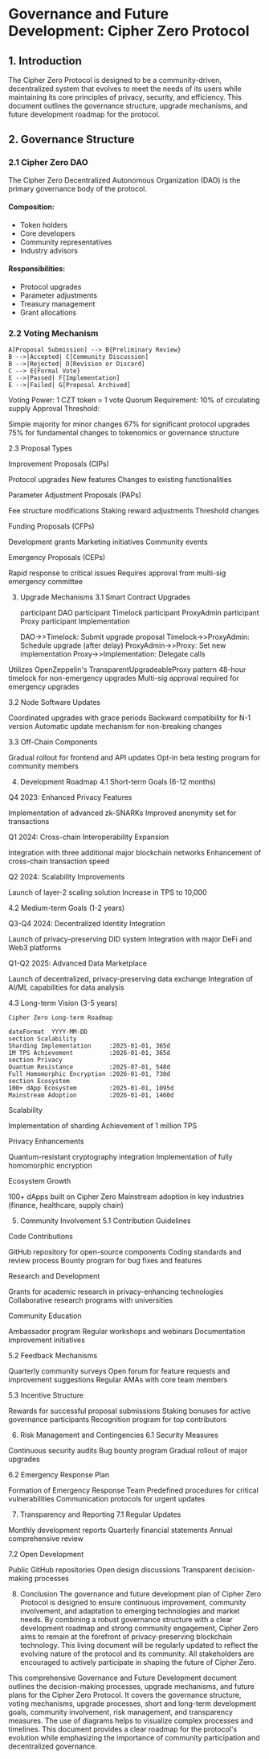 # Governance and Future Development: Cipher Zero Protocol

## 1. Introduction

The Cipher Zero Protocol is designed to be a community-driven, decentralized system that evolves to meet the needs of its users while maintaining its core principles of privacy, security, and efficiency. This document outlines the governance structure, upgrade mechanisms, and future development roadmap for the protocol.

## 2. Governance Structure

### 2.1 Cipher Zero DAO

The Cipher Zero Decentralized Autonomous Organization (DAO) is the primary governance body of the protocol.

#### Composition:
- Token holders
- Core developers
- Community representatives
- Industry advisors

#### Responsibilities:
- Protocol upgrades
- Parameter adjustments
- Treasury management
- Grant allocations

### 2.2 Voting Mechanism



    A[Proposal Submission] --> B{Preliminary Review}
    B -->|Accepted| C[Community Discussion]
    B -->|Rejected| D[Revision or Discard]
    C --> E{Formal Vote}
    E -->|Passed| F[Implementation]
    E -->|Failed| G[Proposal Archived]
Voting Power: 1 CZT token = 1 vote
Quorum Requirement: 10% of circulating supply
Approval Threshold:

Simple majority for minor changes
67% for significant protocol upgrades
75% for fundamental changes to tokenomics or governance structure



2.3 Proposal Types

Improvement Proposals (CIPs)

Protocol upgrades
New features
Changes to existing functionalities


Parameter Adjustment Proposals (PAPs)

Fee structure modifications
Staking reward adjustments
Threshold changes


Funding Proposals (CFPs)

Development grants
Marketing initiatives
Community events


Emergency Proposals (CEPs)

Rapid response to critical issues
Requires approval from multi-sig emergency committee



3. Upgrade Mechanisms
3.1 Smart Contract Upgrades

    participant DAO
    participant Timelock
    participant ProxyAdmin
    participant Proxy
    participant Implementation
    
    DAO->>Timelock: Submit upgrade proposal
    Timelock->>ProxyAdmin: Schedule upgrade (after delay)
    ProxyAdmin->>Proxy: Set new implementation
    Proxy->>Implementation: Delegate calls

Utilizes OpenZeppelin's TransparentUpgradeableProxy pattern
48-hour timelock for non-emergency upgrades
Multi-sig approval required for emergency upgrades

3.2 Node Software Updates

Coordinated upgrades with grace periods
Backward compatibility for N-1 version
Automatic update mechanism for non-breaking changes

3.3 Off-Chain Components

Gradual rollout for frontend and API updates
Opt-in beta testing program for community members

4. Development Roadmap
4.1 Short-term Goals (6-12 months)

Q4 2023: Enhanced Privacy Features

Implementation of advanced zk-SNARKs
Improved anonymity set for transactions


Q1 2024: Cross-chain Interoperability Expansion

Integration with three additional major blockchain networks
Enhancement of cross-chain transaction speed


Q2 2024: Scalability Improvements

Launch of layer-2 scaling solution
Increase in TPS to 10,000



4.2 Medium-term Goals (1-2 years)

Q3-Q4 2024: Decentralized Identity Integration

Launch of privacy-preserving DID system
Integration with major DeFi and Web3 platforms


Q1-Q2 2025: Advanced Data Marketplace

Launch of decentralized, privacy-preserving data exchange
Integration of AI/ML capabilities for data analysis



4.3 Long-term Vision (3-5 years)

    Cipher Zero Long-term Roadmap
    
    dateFormat  YYYY-MM-DD
    section Scalability
    Sharding Implementation     :2025-01-01, 365d
    1M TPS Achievement          :2026-01-01, 365d
    section Privacy
    Quantum Resistance          :2025-07-01, 548d
    Full Homomorphic Encryption :2026-01-01, 730d
    section Ecosystem
    100+ dApp Ecosystem         :2025-01-01, 1095d
    Mainstream Adoption         :2026-01-01, 1460d

Scalability

Implementation of sharding
Achievement of 1 million TPS


Privacy Enhancements

Quantum-resistant cryptography integration
Implementation of fully homomorphic encryption


Ecosystem Growth

100+ dApps built on Cipher Zero
Mainstream adoption in key industries (finance, healthcare, supply chain)



5. Community Involvement
5.1 Contribution Guidelines

Code Contributions

GitHub repository for open-source components
Coding standards and review process
Bounty program for bug fixes and features


Research and Development

Grants for academic research in privacy-enhancing technologies
Collaborative research programs with universities


Community Education

Ambassador program
Regular workshops and webinars
Documentation improvement initiatives



5.2 Feedback Mechanisms

Quarterly community surveys
Open forum for feature requests and improvement suggestions
Regular AMAs with core team members

5.3 Incentive Structure

Rewards for successful proposal submissions
Staking bonuses for active governance participants
Recognition program for top contributors

6. Risk Management and Contingencies
6.1 Security Measures

Continuous security audits
Bug bounty program
Gradual rollout of major upgrades

6.2 Emergency Response Plan

Formation of Emergency Response Team
Predefined procedures for critical vulnerabilities
Communication protocols for urgent updates

7. Transparency and Reporting
7.1 Regular Updates

Monthly development reports
Quarterly financial statements
Annual comprehensive review

7.2 Open Development

Public GitHub repositories
Open design discussions
Transparent decision-making processes

8. Conclusion
The governance and future development plan of Cipher Zero Protocol is designed to ensure continuous improvement, community involvement, and adaptation to emerging technologies and market needs. By combining a robust governance structure with a clear development roadmap and strong community engagement, Cipher Zero aims to remain at the forefront of privacy-preserving blockchain technology.
This living document will be regularly updated to reflect the evolving nature of the protocol and its community. All stakeholders are encouraged to actively participate in shaping the future of Cipher Zero.

This comprehensive Governance and Future Development document outlines the decision-making processes, upgrade mechanisms, and future plans for the Cipher Zero Protocol. It covers the governance structure, voting mechanisms, upgrade processes, short and long-term development goals, community involvement, risk management, and transparency measures. The use of diagrams helps to visualize complex processes and timelines. This document provides a clear roadmap for the protocol's evolution while emphasizing the importance of community participation and decentralized governance.
